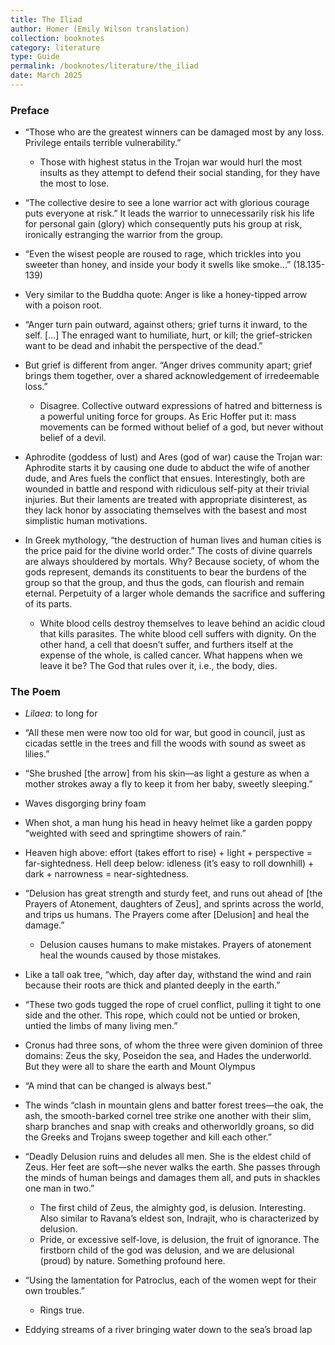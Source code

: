 ```yaml
---
title: The Iliad
author: Homer (Emily Wilson translation)
collection: booknotes
category: literature
type: Guide
permalink: /booknotes/literature/the_iliad
date: March 2025
---
```


### Preface

- “Those who are the greatest winners can be damaged most by any loss. Privilege entails terrible vulnerability.”
	- Those with highest status in the Trojan war would hurl the most insults as they attempt to defend their social standing, for they have the most to lose.

- “The collective desire to see a lone warrior act with glorious courage puts everyone at risk.” It leads the warrior to unnecessarily risk his life for personal gain (glory) which consequently puts his group at risk, ironically estranging the warrior from the group.
- “Even the wisest people are roused to rage, which trickles into you sweeter than honey, and inside your body it swells like smoke…” (18.135-139)

- Very similar to the Buddha quote: Anger is like a honey-tipped arrow with a poison root.

- “Anger turn pain outward, against others; grief turns it inward, to the self. […] The enraged want to humiliate, hurt, or kill; the grief-stricken want to be dead and inhabit the perspective of the dead.”
- But grief is different from anger. “Anger drives community apart; grief brings them together, over a shared acknowledgement of irredeemable loss.”
	- Disagree. Collective outward expressions of hatred and bitterness is a powerful uniting force for groups. As Eric Hoffer put it: mass movements can be formed without belief of a god, but never without belief of a devil.

- Aphrodite (goddess of lust) and Ares (god of war) cause the Trojan war: Aphrodite starts it by causing one dude to abduct the wife of another dude, and Ares fuels the conflict that ensues. Interestingly, both are wounded in battle and respond with ridiculous self-pity at their trivial injuries. But their laments are treated with appropriate disinterest, as they lack honor by associating themselves with the basest and most simplistic human motivations.
- In Greek mythology, “the destruction of human lives and human cities is the price paid for the divine world order.” The costs of divine quarrels are always shouldered by mortals. Why? Because society, of whom the gods represent, demands its constituents to bear the burdens of the group so that the group, and thus the gods, can flourish and remain eternal. Perpetuity of a larger whole demands the sacrifice and suffering of its parts.
	- White blood cells destroy themselves to leave behind an acidic cloud that kills parasites. The white blood cell suffers with dignity. On the other hand, a cell that doesn’t suffer, and furthers itself at the expense of the whole, is called cancer. What happens when we leave it be? The God that rules over it, i.e., the body, dies.

### The Poem

- *Lilaea*: to long for
- “All these men were now too old for war, but good in council, just as cicadas settle in the trees and fill the woods with sound as sweet as lilies.”
- “She brushed [the arrow] from his skin—as light a gesture as when a mother strokes away a fly to keep it from her baby, sweetly sleeping.”
- Waves disgorging briny foam
- When shot, a man hung his head in heavy helmet like a garden poppy “weighted with seed and springtime showers of rain.”
- Heaven high above: effort (takes effort to rise) + light + perspective = far-sightedness. Hell deep below: idleness (it’s easy to roll downhill) + dark + narrowness = near-sightedness.
- “Delusion has great strength and sturdy feet, and runs out ahead of [the Prayers of Atonement, daughters of Zeus], and sprints across the world, and trips us humans. The Prayers come after [Delusion] and heal the damage.”
	- Delusion causes humans to make mistakes. Prayers of atonement heal the wounds caused by those mistakes.

- Like a tall oak tree, “which, day after day, withstand the wind and rain because their roots are thick and planted deeply in the earth.”
- “These two gods tugged the rope of cruel conflict, pulling it tight to one side and the other. This rope, which could not be untied or broken, untied the limbs of many living men.”
- Cronus had three sons, of whom the three were given dominion of three domains: Zeus the sky, Poseidon the sea, and Hades the underworld. But they were all to share the earth and Mount Olympus
- “A mind that can be changed is always best.”
- The winds “clash in mountain glens and batter forest trees—the oak, the ash, the smooth-barked cornel tree strike one another with their slim, sharp branches and snap with creaks and otherworldly groans, so did the Greeks and Trojans sweep together and kill each other.”
- “Deadly Delusion ruins and deludes all men. She is the eldest child of Zeus. Her feet are soft—she never walks the earth. She passes through the minds of human beings and damages them all, and puts in shackles one man in two.”
	- The first child of Zeus, the almighty god, is delusion. Interesting. Also similar to Ravana’s eldest son, Indrajit, who is characterized by delusion.
	- Pride, or excessive self-love, is delusion, the fruit of ignorance. The firstborn child of the god was delusion, and we are delusional (proud) by nature. Something profound here.

- “Using the lamentation for Patroclus, each of the women wept for their own troubles.”
	- Rings true.

- Eddying streams of a river bringing water down to the sea’s broad lap
